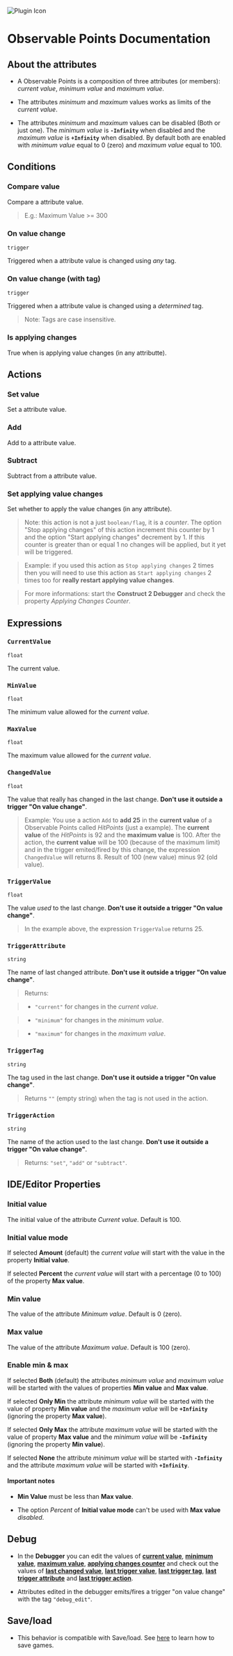 ![Plugin Icon](http://127.0.0.1:8080/PluginIcon-64x64.png)
# Observable Points Documentation

## About the attributes

- A Observable Points is a composition of three attributes (or members): *current value*, *minimum value* and *maximum value*.

- The attributes *minimum* and *maximum* values works as limits of the *current value*.

- The attributes *minimum* and *maximum* values can be disabled (Both or just one). The *minimum value* is **``-Infinity``** when disabled and the *maximum value* is **``+Infinity``** when disabled. By default both are enabled with *minimum value* equal to 0 (zero) and *maximum value* equal to 100.

## Conditions

### Compare value

Compare a attribute value.

> E.g.: Maximum Value >= 300

### On value change

`trigger`

Triggered when a attribute value is changed using *any* tag.

### On value change (with tag)

`trigger`

Triggered when a attribute value is changed using a *determined* tag.

> Note: Tags are case insensitive.

### Is applying changes

True when is applying value changes (in any attributte).

## Actions

### Set value

Set a attribute value.

### Add

Add to a attribute value.

### Subtract

Subtract from a attribute value.

### Set applying value changes

Set whether to apply the value changes (in any attribute).

> Note: this action is not a just `boolean/flag`, it is a *counter*. The option "Stop applying changes" of this action increment this counter by 1 and the option "Start applying changes" decrement by 1. If this counter is greater than or equal 1 no changes will be applied, but it yet will be triggered.

> Example: if you used this action as `Stop applying changes` 2 times then you will need to use this action as `Start applying changes` 2 times too for **really restart applying value changes**.

> For more informations: start the **Construct 2 Debugger** and check the property *Applying Changes Counter*.

## Expressions

### `CurrentValue`

`float`

The current value.

### `MinValue`

`float`

The minimum value allowed for the *current value*.

### `MaxValue`

`float`

The maximum value allowed for the *current value*.

### `ChangedValue`

`float`

The value that really has changed in the last change. **Don't use it outside a trigger "On value change"**.

> Example: You use a action `Add` to **add 25** in the **current value** of a Observable Points called *HitPoints* (just a example). The **current value** of the *HitPoints* is 92 and the **maximum value** is 100. After the action, the **current value** will be 100 (because of the maximum limit) and in the trigger emited/fired by this change, the expression `ChangedValue` will returns 8. Result of 100 (new value) minus 92 (old value).

### `TriggerValue`

`float`

The value *used* to the last change. **Don't use it outside a trigger "On value change"**.

> In the example above, the expression `TriggerValue` returns 25.

### `TriggerAttribute`

`string`

The name of last changed attribute. **Don't use it outside a trigger "On value change"**.

> Returns:

> - `"current"` for changes in the *current value*.

> - `"minimum"` for changes in the *minimum value*.

> - `"maximum"` for changes in the *maximum value*.

### `TriggerTag`

`string`

The tag used in the last change. **Don't use it outside a trigger "On value change"**.

> Returns `""` (empty string) when the tag is not used in the action.

### `TriggerAction`

`string`

The name of the action used to the last change. **Don't use it outside a trigger "On value change"**.

> Returns: `"set"`, `"add"` or `"subtract"`.

## IDE/Editor Properties

### Initial value

The initial value of the attribute *Current value*. Default is 100.

### Initial value mode

If selected **Amount** (default) the *current value* will start with the value in the property **Initial value**.

If selected **Percent** the *current value* will start with a percentage (0 to 100) of the property **Max value**.

### Min value

The value of the attribute *Minimum value*. Default is 0 (zero).

### Max value

The value of the attribute *Maximum value*. Default is 100 (zero).

### Enable min & max

If selected **Both** (default) the attributes *minimum value* and *maximum value* will be started with the values of properties **Min value** and **Max value**.

If selected **Only Min** the attribute *minimum value* will be started with the value of property **Min value** and the *maximum value* will be **``+Infinity``** (ignoring the property **Max value**).

If selected **Only Max** the attribute *maximum value* will be started with the value of property **Max value** and the *minimum value* will be **``-Infinity``** (ignoring the property **Min value**).

If selected **None** the attribute *minimum value* will be started with **``-Infinity``** and the attribute *maximum value* will be started with **`+Infinity`**.

#### Important notes

- **Min Value** must be less than **Max value**.

- The option *Percent* of **Initial value mode** can't be used with **Max value** *disabled*.

## Debug

- In the **Debugger** you can edit the values of [**current value**](#-currentvalue-), [**minimum value**](#-minvalue-), [**maximum value**](#-maxvalue-), [**applying changes counter**](#set-applying-changes) and check out the values of [**last changed value**](#-changedvalue-), [**last trigger value**](#-triggervalue-), [**last trigger tag**](#-triggertag-), [**last trigger attribute**](#-triggerattribute-) and [**last trigger action**](#-triggeraction-).

- Attributes edited in the debugger emits/fires a trigger "on value change" with the tag `"debug_edit"`.

## Save/load

- This behavior is compatible with Save/load. See [here](https://www.scirra.com/tutorials/526/how-to-make-savegames) to learn how to save games.
